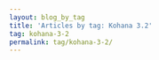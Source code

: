 ```yaml
---
layout: blog_by_tag
title: 'Articles by tag: Kohana 3.2'
tag: kohana-3-2
permalink: tag/kohana-3-2/
---
```


